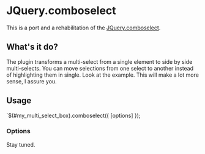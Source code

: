 JQuery.comboselect
==================
This is a port and a rehabilitation of the [JQuery.comboselect](http://plugins.jquery.com/project/comboselect).

What's it do?
-------------
The plugin transforms a multi-select from a single element to side by side multi-selects. You can move selections from one select to another instead of highlighting them in single.  Look at the example. This will make a lot more sense, I assure you.

Usage
-----
`$(#my_multi_select_box).comboselect({
        [options]
});


### Options
Stay tuned.